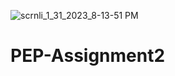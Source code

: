![scrnli_1_31_2023_8-13-51 PM](https://user-images.githubusercontent.com/107626235/215795914-4e748009-f8d5-45e1-879c-f5975b32c189.gif)
# PEP-Assignment2
